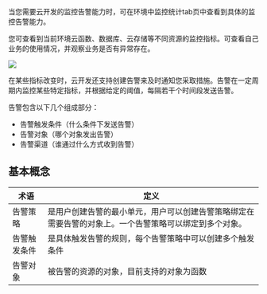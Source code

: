 当您需要云开发的监控告警能力时，可在环境中监控统计tab页中查看到具体的监控告警能力。

您可查看到当前环境云函数、数据库、云存储等不同资源的监控指标。可查看自己业务的使用情况，并观察业务是否有异常存在。

![](https://main.qcloudimg.com/raw/6428639a19cd39b7b61b727393f7d3ca.png)

在某些指标改变时，云开发还支持创建告警来及时通知您采取措施。告警在一定周期内监控某些特定指标，并根据给定的阈值，每隔若干个时间段发送告警。

告警包含以下几个组成部分：

- 告警触发条件（什么条件下发送告警）
- 告警对象（哪个对象发出告警）
- 告警渠道（谁通过什么方式收到告警）

## 基本概念

| 术语         | 定义                                                         |
| ------------ | ------------------------------------------------------------ |
| 告警策略     | 是用户创建告警的最小单元，用户可以创建告警策略绑定在需要告警的对象上。一个告警策略可以绑定到多个对象。 |
| 告警触发条件 | 是具体触发告警的规则，每个告警策略中可以创建多个触发条件     |
| 告警对象     | 被告警的资源的对象，目前支持的对象为函数                     |

